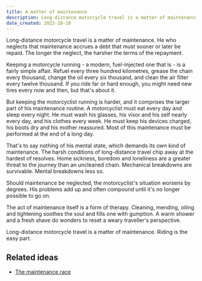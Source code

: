 ```yaml
---
title: A matter of maintenance
description: Long-distance motorcycle travel is a matter of maintenance.
date_created: 2022-10-10
---
```


Long-distance motorcycle travel is a matter of maintenance. He who neglects that maintenance accrues a debt that must sooner or later be repaid. The longer the neglect, the harsher the terms of the repayment.

Keeping a motorcycle running - a modern, fuel-injected one that is - is a fairly simple affair. Refuel every three hundred kilometres, grease the chain every thousand, change the oil every six thousand, and clean the air filter every twelve thousand. If you ride far or hard enough, you might need new tires every now and then, but that's about it.

But keeping the motorcyclist running is harder, and it comprises the larger part of his maintenance routine. A motorcyclist must eat every day and sleep every night. He must wash his glasses, his visor and his self nearly every day, and his clothes every week. He must keep his devices charged, his boots dry and his mother reassured. Most of this maintenance must be performed at the end of a long day.

That's to say nothing of his mental state, which demands its own kind of maintenance. The harsh conditions of long-distance travel chip away at the hardest of resolves. Home sickness, boredom and loneliness are a greater threat to the journey than an uncleaned chain. Mechanical breakdowns are survivable. Mental breakdowns less so.

Should maintenance be neglected, the motorcyclist's situation worsens by degrees. His problems add up and often compound until it's no longer possible to go on.

The act of maintenance itself is a form of therapy. Cleaning, mending, oiling and tightening soothes the soul and fills one with gumption. A warm shower and a fresh shave do wonders to reset a weary traveller's perspective.

Long-distance motorcycle travel is a matter of maintenance. Riding is the easy part.

## Related ideas

- [The maintenance race](https://www.worksinprogress.co/issue/the-maintenance-race/)

